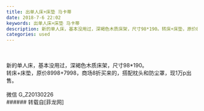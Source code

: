 ```yaml
---
title: 出单人床+床垫 马卡蒂
date: 2018-7-6 22:02
keywords: 出单人床+床垫 马卡蒂
description: 新的单人床，基本没用过，深褐色木质床架，尺寸98*190。转床+床垫，原价8998+7998，商场8折买来的，搭配枕头和防尘罩，现1万p出售。微信 G_Z20130226
categories: used
---
```

<td class="t_f" id="postmessage_1487079">

<br/>
<br/>
新的单人床，基本没用过，深褐色木质床架，尺寸98*190。<br/>
转床+床垫，原价8998+7998，商场8折买来的，搭配枕头和防尘罩，现1万p出售。<br/>
<br/>
微信 G_Z20130226<br/>
</td>
###### 转载自[菲龙网]